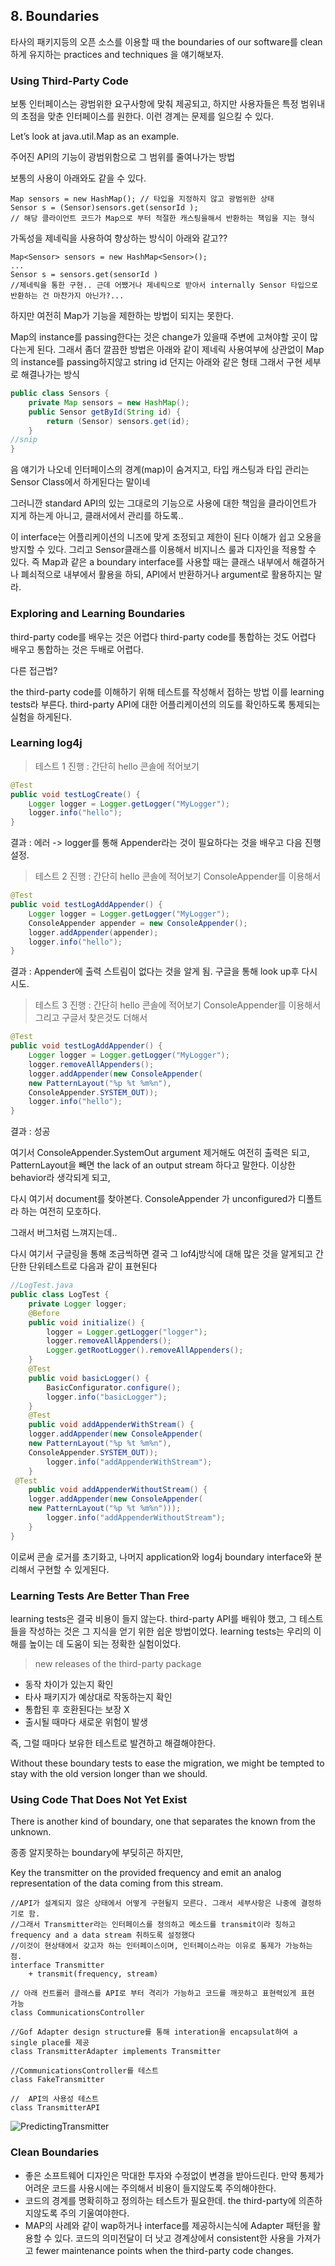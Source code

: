 ## 8. Boundaries

타사의 패키지등의 오픈 소스를 이용할 때 the boundaries of our software를 clean 하게 유지하는 practices and techniques 을 얘기해보자.

### Using Third-Party Code

보통 인터페이스는 광범위한 요구사항에 맞춰 제공되고, 하지만 사용자들은 특정 범위내의 초점을 맞춘 인터페이스를 원한다.
이런 경계는 문제를 일으킬 수 있다. 

Let’s look at java.util.Map as an example. 

주어진 API의 기능이 광범위함으로 그 범위를 줄여나가는 방법


보통의 사용이 아래와도 같을 수 있다.
```
Map sensors = new HashMap(); // 타입을 지정하지 않고 광범위한 상태
Sensor s = (Sensor)sensors.get(sensorId );
// 해당 클라이언트 코드가 Map으로 부터 적절한 캐스팅을해서 반환하는 책임을 지는 형식
```

가독성을 제네릭을 사용하여 향상하는 방식이 아래와 같고??
```
Map<Sensor> sensors = new HashMap<Sensor>();
...
Sensor s = sensors.get(sensorId )
//제네릭을 통한 구현.. 근데 어쨌거나 제네릭으로 받아서 internally Sensor 타입으로 반환하는 건 마찬가지 아닌가?...
```

하지만 여전히 Map<Sensor>가 기능을 제한하는 방법이 되지는 못한다.

Map<Sensor>의 instance를 passing한다는 것은 change가 있을때 주변에 고쳐야할 곳이 많다는게 된다.
그래서 좀더 깔끔한 방법은 아래와 같이 제네릭 사용여부에 상관없이 Map<Sensor>의 instance를 passing하지않고
string id 던지는 아래와 같은 형태 그래서 구현 세부로 해결나가는 방식
```java
public class Sensors {
	private Map sensors = new HashMap(); 
	public Sensor getById(String id) {
		return (Sensor) sensors.get(id); 
	}
//snip 
}
```
음 얘기가 나오네 
인터페이스의 경계(map)이 숨겨지고, 타입 캐스팅과 타입 관리는 Sensor Class에서 하게된다는 말이네

그러니깐 standard API의 있는 그대로의 기능으로 사용에 대한 책임을 클라이언트가 지게 하는게 아니고,
클래서에서 관리를 하도록..

이 interface는 어플리케이션의 니즈에 맞게 조정되고 제한이 된다 이해가 쉽고 오용을 방지할 수 있다.
그리고 Sensor클래스를 이용해서 비지니스 룰과 디자인을 적용할 수 있다.
즉 Map과 같은  a boundary interface를 사용할 때는 클래스 내부에서 해결하거나 폐쇠적으로 내부에서
활용을 하되,  API에서 반환하거나 argument로 활용하지는 말라.

### Exploring and Learning Boundaries

third-party code를 배우는 것은 어렵다
third-party code를 통합하는 것도 어렵다
배우고 통합하는 것은 두배로 어렵다.

다른 접근법?

the third-party code를 이해하기 위해 테스트를 작성해서 접하는 방법 이를 learning tests라 부른다.
third-party API에 대한 어플리케이션의 의도를 확인하도록 통제되는 실험을 하게된다.


### Learning log4j

> 테스트 1
진행 : 간단히 hello 콘솔에 적어보기
```java
@Test
public void testLogCreate() {
	Logger logger = Logger.getLogger("MyLogger"); 
	logger.info("hello");
}
```
결과 : 에러 -> logger를 통해 Appender라는 것이 필요하다는 것을 배우고 다음 진행 설정.


> 테스트 2
진행 : 간단히 hello 콘솔에 적어보기 ConsoleAppender를 이용해서
```java
@Test
public void testLogAddAppender() {
	Logger logger = Logger.getLogger("MyLogger"); 
	ConsoleAppender appender = new ConsoleAppender(); 
	logger.addAppender(appender);
	logger.info("hello"); 
}
```
결과 : Appender에 출력 스트림이 없다는 것을 알게 됨. 구글을 통해 look up후 다시 시도.

> 테스트 3
진행 : 간단히 hello 콘솔에 적어보기 ConsoleAppender를 이용해서 그리고 구글서 찾은것도 더해서
```java
@Test
public void testLogAddAppender() {
	Logger logger = Logger.getLogger("MyLogger"); 
	logger.removeAllAppenders();
	logger.addAppender(new ConsoleAppender( 
	new PatternLayout("%p %t %m%n"), 
	ConsoleAppender.SYSTEM_OUT));
	logger.info("hello"); 
}
```
결과 : 성공

여기서 
ConsoleAppender.SystemOut argument 제거해도 여전히 출력은 되고,
PatternLayout을 빼면 the lack of an output stream 하다고 말한다.
이상한 behavior라 생각되게 되고,

다시 여기서
document를 찾아본다.
ConsoleAppender 가 unconfigured가 디폴트라 하는 여전히 모호하다.

그래서 버그처럼 느껴지는데..

다시 여기서
구글링을 통해 조금씩하면 결국 그 lof4j방식에 대해 많은 것을 알게되고 간단한 단위테스트로 다음과 같이 표현된다 

``` java
//LogTest.java
public class LogTest { 
    private Logger logger;
    @Before
    public void initialize() {
        logger = Logger.getLogger("logger"); 
        logger.removeAllAppenders();
        Logger.getRootLogger().removeAllAppenders(); 
    }
    @Test
    public void basicLogger() { 
        BasicConfigurator.configure(); 
        logger.info("basicLogger"); 
    }
    @Test
    public void addAppenderWithStream() { 
	logger.addAppender(new ConsoleAppender(
	new PatternLayout("%p %t %m%n"), 
	ConsoleAppender.SYSTEM_OUT));
        logger.info("addAppenderWithStream"); 
    }
 @Test
    public void addAppenderWithoutStream() { 
	logger.addAppender(new ConsoleAppender(
	new PatternLayout("%p %t %m%n")));
        logger.info("addAppenderWithoutStream"); 
    }
}

```
이로써 콘솔 로거를 초기화고, 나머지 application와 log4j boundary interface와 분리해서 구현할 수 있게된다.

### Learning Tests Are Better Than Free

learning tests은 결국 비용이 들지 않는다. 
third-party API를 배워야 했고, 그 테스트들을 작성하는 것은 그 지식을 얻기 위한 쉽운 방법이었다. 
learning tests는 우리의 이해를 높이는 데 도움이 되는 정확한 실험이었다.

> new releases of the third-party package
- 동작 차이가 있는지 확인
- 타사 패키지가 예상대로 작동하는지 확인
- 통합된 후 호환된다는 보장 X
- 출시될 때마다 새로운 위험이 발생

즉, 그럴 때마다 보유한 테스트로 발견하고 해결해야한다.

Without these boundary tests to ease the migration, we might be tempted to stay with the old version longer than we should.


### Using Code That Does Not Yet Exist
There is another kind of boundary, one that separates the known from the unknown.

종종 알지못하는 boundary에 부딪히곤 하지만, 

Key the transmitter on the provided frequency and emit an analog representation of the 
data coming from this stream. 

```
//API가 설계되지 않은 상태에서 어떻게 구현될지 모른다. 그래서 세부사항은 나중에 결정하기로 함.
//그래서 Transmitter라는 인터페이스를 정의하고 메소드를 transmit이라 칭하고  frequency and a data stream 취하도록 설정했다
//이것이 현상태에서 갖고자 하는 인터페이스이며, 인터페이스라는 이유로 통제가 가능하는 점.
interface Transmitter 
	+ transmit(frequency, stream)

// 아래 컨트롤러 클래스를 API로 부터 격리가 가능하고 코드를 깨끗하고 표현력있게 표현 가능
class CommunicationsController

//Gof Adapter design structure를 통해 interation을 encapsulat하여 a single place를 제공	
class TransmitterAdapter implements Transmitter 

//CommunicationsController를 테스트 
class FakeTransmitter

//  API의 사용성 테스트
class TransmitterAPI 

```
![PredictingTransmitter](images/PredictingTransmitter.jpg "Predicting Transmitter")


### Clean Boundaries
- 좋은 소프트웨어 디자인은 막대한 투자와 수정없이 변경을 받아드린다. 만약 통제가 어려운 코드를 사용시에는 주의해서 비용이 들지않도록 주의해야한다.
- 코드의 경계를 명확히하고 정의하는 테스트가 필요한데. the third-party에 의존하지않도록 주의 기울여야한다.
- MAP의 사례와 같이 wap하거나 interface를 제공하시는식에 Adapter 패턴을 활용할 수 있다. 코드의 의미전달이 더 낫고 경계상에서 consistent한 사용을 가져가고 fewer maintenance 
points when the third-party code changes.





